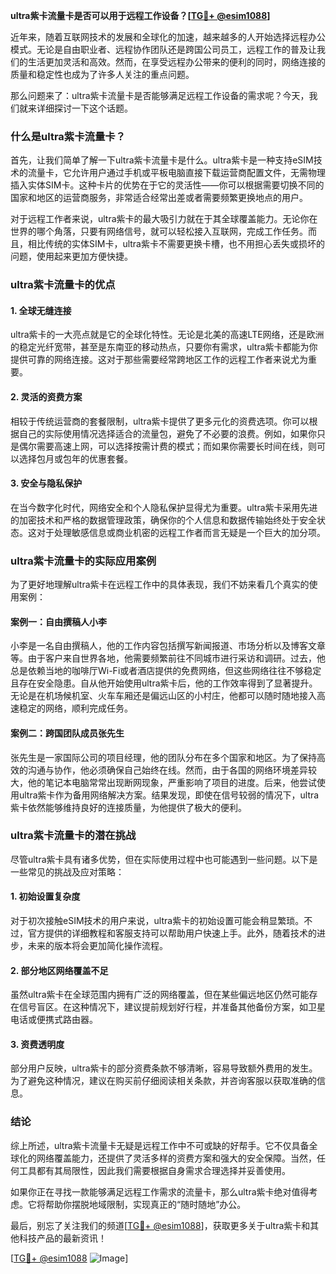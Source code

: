 **ultra紫卡流量卡是否可以用于远程工作设备？[[TG💪+ @esim1088](https://t.me/s/esim1088)]**

近年来，随着互联网技术的发展和全球化的加速，越来越多的人开始选择远程办公模式。无论是自由职业者、远程协作团队还是跨国公司员工，远程工作的普及让我们的生活更加灵活和高效。然而，在享受远程办公带来的便利的同时，网络连接的质量和稳定性也成为了许多人关注的重点问题。

那么问题来了：ultra紫卡流量卡是否能够满足远程工作设备的需求呢？今天，我们就来详细探讨一下这个话题。

### 什么是ultra紫卡流量卡？

首先，让我们简单了解一下ultra紫卡流量卡是什么。ultra紫卡是一种支持eSIM技术的流量卡，它允许用户通过手机或平板电脑直接下载运营商配置文件，无需物理插入实体SIM卡。这种卡片的优势在于它的灵活性——你可以根据需要切换不同的国家和地区的运营商服务，非常适合经常出差或者需要频繁更换地点的用户。

对于远程工作者来说，ultra紫卡的最大吸引力就在于其全球覆盖能力。无论你在世界的哪个角落，只要有网络信号，就可以轻松接入互联网，完成工作任务。而且，相比传统的实体SIM卡，ultra紫卡不需要更换卡槽，也不用担心丢失或损坏的问题，使用起来更加方便快捷。

### ultra紫卡流量卡的优点

#### 1. **全球无缝连接**
   ultra紫卡的一大亮点就是它的全球化特性。无论是北美的高速LTE网络，还是欧洲的稳定光纤宽带，甚至是东南亚的移动热点，只要你有需求，ultra紫卡都能为你提供可靠的网络连接。这对于那些需要经常跨地区工作的远程工作者来说尤为重要。

#### 2. **灵活的资费方案**
   相较于传统运营商的套餐限制，ultra紫卡提供了更多元化的资费选项。你可以根据自己的实际使用情况选择适合的流量包，避免了不必要的浪费。例如，如果你只是偶尔需要高速上网，可以选择按需计费的模式；而如果你需要长时间在线，则可以选择包月或包年的优惠套餐。

#### 3. **安全与隐私保护**
   在当今数字化时代，网络安全和个人隐私保护显得尤为重要。ultra紫卡采用先进的加密技术和严格的数据管理政策，确保你的个人信息和数据传输始终处于安全状态。这对于处理敏感信息或商业机密的远程工作者而言无疑是一个巨大的加分项。

### ultra紫卡流量卡的实际应用案例

为了更好地理解ultra紫卡在远程工作中的具体表现，我们不妨来看几个真实的使用案例：

#### 案例一：自由撰稿人小李
小李是一名自由撰稿人，他的工作内容包括撰写新闻报道、市场分析以及博客文章等。由于客户来自世界各地，他需要频繁前往不同城市进行采访和调研。过去，他总是依赖当地的咖啡厅Wi-Fi或者酒店提供的免费网络，但这些网络往往不够稳定且存在安全隐患。自从他开始使用ultra紫卡后，他的工作效率得到了显著提升。无论是在机场候机室、火车车厢还是偏远山区的小村庄，他都可以随时随地接入高速稳定的网络，顺利完成任务。

#### 案例二：跨国团队成员张先生
张先生是一家国际公司的项目经理，他的团队分布在多个国家和地区。为了保持高效的沟通与协作，他必须确保自己始终在线。然而，由于各国的网络环境差异较大，他的笔记本电脑常常出现断网现象，严重影响了项目的进度。后来，他尝试使用ultra紫卡作为备用网络解决方案。结果发现，即使在信号较弱的情况下，ultra紫卡依然能够维持良好的连接质量，为他提供了极大的便利。

### ultra紫卡流量卡的潜在挑战

尽管ultra紫卡具有诸多优势，但在实际使用过程中也可能遇到一些问题。以下是一些常见的挑战及应对策略：

#### 1. **初始设置复杂度**
   对于初次接触eSIM技术的用户来说，ultra紫卡的初始设置可能会稍显繁琐。不过，官方提供的详细教程和客服支持可以帮助用户快速上手。此外，随着技术的进步，未来的版本将会更加简化操作流程。

#### 2. **部分地区网络覆盖不足**
   虽然ultra紫卡在全球范围内拥有广泛的网络覆盖，但在某些偏远地区仍然可能存在信号盲区。在这种情况下，建议提前规划好行程，并准备其他备份方案，如卫星电话或便携式路由器。

#### 3. **资费透明度**
   部分用户反映，ultra紫卡的部分资费条款不够清晰，容易导致额外费用的发生。为了避免这种情况，建议在购买前仔细阅读相关条款，并咨询客服以获取准确的信息。

### 结论

综上所述，ultra紫卡流量卡无疑是远程工作中不可或缺的好帮手。它不仅具备全球化的网络覆盖能力，还提供了灵活多样的资费方案和强大的安全保障。当然，任何工具都有其局限性，因此我们需要根据自身需求合理选择并妥善使用。

如果你正在寻找一款能够满足远程工作需求的流量卡，那么ultra紫卡绝对值得考虑。它将帮助你摆脱地域限制，实现真正的“随时随地”办公。

最后，别忘了关注我们的频道[[TG💪+ @esim1088](https://t.me/s/esim1088)]，获取更多关于ultra紫卡和其他科技产品的最新资讯！

[[TG💪+ @esim1088](https://t.me/s/esim1088) ![Image](https://i.postimg.cc/4NQfJmqS/Snipaste-2025-05-13-00-14-12.png)]
